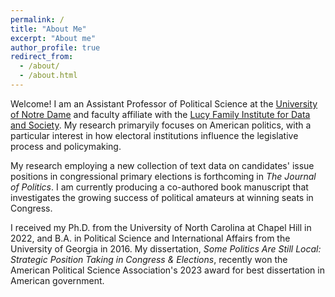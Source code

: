 ```yaml
---
permalink: /
title: "About Me"
excerpt: "About me"
author_profile: true
redirect_from: 
  - /about/
  - /about.html
---
```


Welcome! I am an Assistant Professor of Political Science at the [University of Notre Dame](https://politicalscience.nd.edu/) and faculty affiliate with the [Lucy Family Institute for Data and Society](https://lucyinstitute.nd.edu/). My research primaryily focuses on American politics, with a particular interest in how electoral institutions influence the legislative process and policymaking. 

My research employing a new collection of text data on candidates' issue positions in congressional primary elections is forthcoming in *The Journal of Politics*. I am currently producing a co-authored book manuscript that investigates the growing success of political amateurs at winning seats in Congress. 

I received my Ph.D. from the University of North Carolina at Chapel Hill in 2022, and B.A. in Political Science and International Affairs from the University of Georgia in 2016. My dissertation, *Some Politics Are Still Local: Strategic Position Taking in Congress & Elections*, recently won the American Political Science Association's 2023 award for best dissertation in American government.

